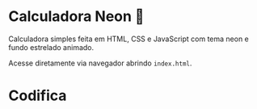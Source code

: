 # Calculadora Neon 🌟

Calculadora simples feita em HTML, CSS e JavaScript com tema neon e fundo estrelado animado.

Acesse diretamente via navegador abrindo `index.html`.

# Codifica
